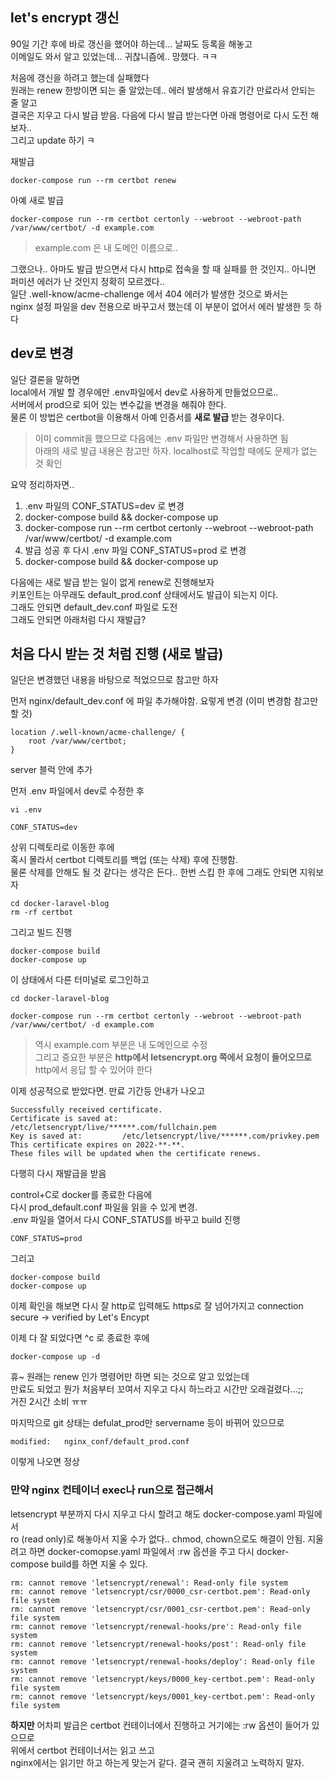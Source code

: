 ## let's encrypt 갱신
90일 기간 후에 바로 갱신을 했어야 하는데... 날짜도 등록을 해놓고  
이메일도 와서 알고 있었는데... 귀찮니즘에.. 망했다. ㅋㅋ

처음에 갱신을 하려고 했는데 실패했다  
원래는 renew 한방이면 되는 줄 알았는데.. 에러 발생해서 유효기간 만료라서 안되는 줄 알고  
결국은 지우고 다시 발급 받음. 다음에 다시 발급 받는다면 아래 명령어로 다시 도전 해보자..   
그리고 update 하기 ㅋ   

재발급
```
docker-compose run --rm certbot renew
```

아예 새로 발급
```
docker-compose run --rm certbot certonly --webroot --webroot-path /var/www/certbot/ -d example.com
```

> example.com 은 내 도메인 이름으로..

그랬으나.. 아마도 발급 받으면서 다시 http로 접속을 할 때 실패를 한 것인지..
아니면 퍼미션 에러가 난 것인지 정확히 모르겠다..   
일단 .well-know/acme-challenge 에서 404 에러가 발생한 것으로 봐서는   
nginx 설정 파일을 dev 전용으로 바꾸고서 했는데 이 부분이 없어서 에러 발생한 듯 하다

 
## dev로 변경
일단 결론을 말하면  
local에서 개발 할 경우에만 .env파일에서 dev로 사용하게 만들었으므로..   
서버에서 prod으로 되어 있는 변수값을 변경을 해줘야 한다.  
물론 이 방법은 certbot을 이용해서 아예 인증서를 **새로 발급** 받는 경우이다.   

> 이미 commit을 했으므로 다음에는 .env 파일만 변경해서 사용하면 됨   
> 아래의 새로 발급 내용은 참고만 하자. localhost로 작업할 때에도 문제가 없는 것 확인

요약 정리하자면.. 
1. .env 파일의 CONF_STATUS=dev 로 변경
2. docker-compose build && docker-compose up
3. docker-compose run --rm certbot certonly --webroot --webroot-path /var/www/certbot/ -d example.com
4. 발급 성공 후 다시 .env 파일 CONF_STATUS=prod 로 변경
6. docker-compose build && docker-compose up


다음에는 새로 발급 받는 일이 없게 renew로 진행해보자   
키포인트는 아무래도 default_prod.conf 상태에서도 발급이 되는지 이다.   
그래도 안되면 default_dev.conf 파일로 도전  
그래도 안되면 아래처럼 다시 재발급?   


## 처음 다시 받는 것 처럼 진행 (새로 발급)
일단은 변경했던 내용을 바탕으로 적었으므로 참고만 하자

먼저 nginx/default_dev.conf 에 파일 추가해야함. 요렇게 변경 (이미 변경함 참고만 할 것)
```
location /.well-known/acme-challenge/ {
	root /var/www/certbot;
}
```
server 블럭 안에 추가

먼저 .env 파일에서 dev로 수정한 후 
```
vi .env
```

```
CONF_STATUS=dev
```

상위 디렉토리로 이동한 후에  
혹시 몰라서 certbot 디렉토리를 백업 (또는 삭제) 후에 진행함.   
물론 삭제를 안해도 될 것 같다는 생각은 든다.. 한번 스킵 한 후에 그래도 안되면 지워보자
```
cd docker-laravel-blog
rm -rf certbot
```

그리고 빌드 진행
```
docker-compose build
docker-compose up
```

이 상태에서 다른 터미널로 로그인하고  
```
cd docker-laravel-blog

docker-compose run --rm certbot certonly --webroot --webroot-path /var/www/certbot/ -d example.com
```

> 역시 example.com 부분은 내 도메인으로 수정  
> 그리고 중요한 부분은 **http에서 letsencrypt.org 쪽에서 요청이 들어오므로**  
> http에서 응답 할 수 있어야 한다

이제 성공적으로 받았다면. 만료 기간등 안내가 나오고 

```
Successfully received certificate.
Certificate is saved at: /etc/letsencrypt/live/******.com/fullchain.pem
Key is saved at:         /etc/letsencrypt/live/******.com/privkey.pem
This certificate expires on 2022-**-**.
These files will be updated when the certificate renews.
```

다행히 다시 재발급을 받음

control+C로 docker를 종료한 다음에  
다시 prod_default.conf 파일을 읽을 수 있게 변경.  
.env 파일을 열어서 다시 CONF_STATUS를 바꾸고 build 진행
```
CONF_STATUS=prod
```

그리고 
```
docker-compose build
docker-compose up
```

이제 확인을 해보면 다시 잘 http로 입력해도 https로 잘 넘어가지고 
connection secure -> verified by Let's Encypt

이제 다 잘 되었다면 ^c 로 종료한 후에 
```
docker-compose up -d
```

휴~ 원래는 renew 인가 명령어만 하면 되는 것으로 알고 있었는데   
만료도 되었고 뭔가 처음부터 꼬여서 지우고 다시 하느라고 시간만 오래걸렸다...;;   
거진 2시간 소비 ㅠㅠ

마지막으로 git 상태는 defulat_prod만 servername 등이 바뀌어 있으므로  

	modified:   nginx_conf/default_prod.conf
이렇게 나오면 정상 





### 만약 nginx 컨테이너 exec나 run으로 접근해서
letsencrypt 부분까지 다시 지우고 다시 할려고 해도 docker-compose.yaml 파일에서  
ro (read only)로 해놓아서 지울 수가 없다.. 
chmod, chown으로도 해결이 안됨. 지울려고 하면 docker-comopse.yaml 파일에서 :rw 옵션을 주고 다시 docker-compose build를 하면 지울 수 있다.

```
rm: cannot remove 'letsencrypt/renewal': Read-only file system
rm: cannot remove 'letsencrypt/csr/0000_csr-certbot.pem': Read-only file system
rm: cannot remove 'letsencrypt/csr/0001_csr-certbot.pem': Read-only file system
rm: cannot remove 'letsencrypt/renewal-hooks/pre': Read-only file system
rm: cannot remove 'letsencrypt/renewal-hooks/post': Read-only file system
rm: cannot remove 'letsencrypt/renewal-hooks/deploy': Read-only file system
rm: cannot remove 'letsencrypt/keys/0000_key-certbot.pem': Read-only file system
rm: cannot remove 'letsencrypt/keys/0001_key-certbot.pem': Read-only file system
```

**하지만** 어차피 발급은 certbot 컨테이너에서 진행하고 거기에는 :rw 옵션이 들어가 있으므로  
위에서 certbot 컨테이너서는 읽고 쓰고  
nginx에서는 읽기만 하고 하는게 맞는거 같다. 결국 괜히 지울려고 노력하지 말자.   



